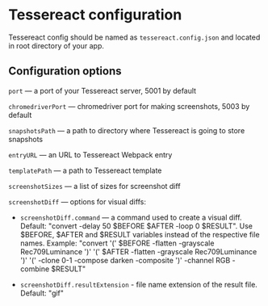 # Tessereact configuration

Tessereact config should be named as `tessereact.config.json` and located in root directory of your app.

## Configuration options

`port` — a port of your Tessereact server, 5001 by default

`chromedriverPort` — chromedriver port for making screenshots, 5003 by default

`snapshotsPath` — a path to directory where Tessereact is going to store snapshots

`entryURL` — an URL to Tessereact Webpack entry

`templatePath` — a path to Tessereact template

`screenshotSizes` — a list of sizes for screenshot diff

`screenshotDiff` — options for visual diffs:

- `screenshotDiff.command` — a command used to create a visual diff.
    Default: "convert -delay 50 $BEFORE $AFTER -loop 0 $RESULT".
    Use $BEFORE, $AFTER and $RESULT variables instead of the respective file names.
    Example:
      "convert '(' $BEFORE -flatten -grayscale Rec709Luminance ')' '(' $AFTER -flatten -grayscale Rec709Luminance ')' '(' -clone 0-1 -compose darken -composite ')' -channel RGB -combine $RESULT"

- `screenshotDiff.resultExtension` - file name extension of the result file. Default: "gif"
